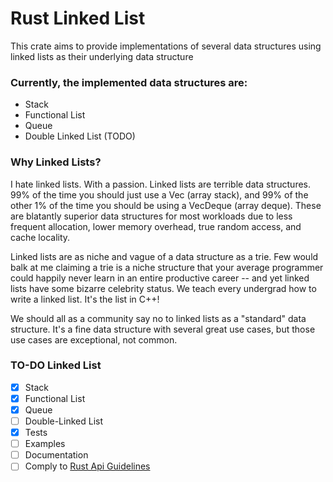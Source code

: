 # Rust Linked List

This crate aims to provide implementations of several data structures using linked lists as their underlying data structure

### Currently, the implemented data structures are:

* Stack
* Functional List
* Queue
* Double Linked List (TODO)

### Why Linked Lists?

I hate linked lists. With a passion. Linked lists are terrible data structures. 99% of the time you should just use a Vec (array stack), and 99% of the other 1% of the time you should be using a VecDeque (array deque). These are blatantly superior data structures for most workloads due to less frequent allocation, lower memory overhead, true random access, and cache locality.

Linked lists are as niche and vague of a data structure as a trie. Few would balk at me claiming a trie is a niche structure that your average programmer could happily never learn in an entire productive career -- and yet linked lists have some bizarre celebrity status. We teach every undergrad how to write a linked list. It's the list in C++!

We should all as a community say no to linked lists as a "standard" data structure. It's a fine data structure with several great use cases, but those use cases are exceptional, not common.

### TO-DO Linked List

- [x] Stack
- [x] Functional List
- [x] Queue
- [ ] Double-Linked List
- [x] Tests
- [ ] Examples
- [ ] Documentation
- [ ] Comply to [Rust Api Guidelines](https://rust-lang.github.io/api-guidelines/)